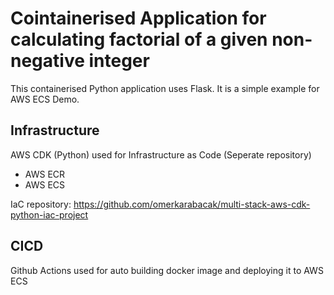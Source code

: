 # Cointainerised Application for calculating factorial of a given non-negative integer
This containerised Python application uses Flask. It is a simple example for AWS ECS Demo.

## Infrastructure

AWS CDK (Python) used for Infrastructure as Code (Seperate repository)

* AWS ECR
* AWS ECS

IaC repository: https://github.com/omerkarabacak/multi-stack-aws-cdk-python-iac-project

## CICD

Github Actions used for auto building docker image and deploying it to AWS ECS